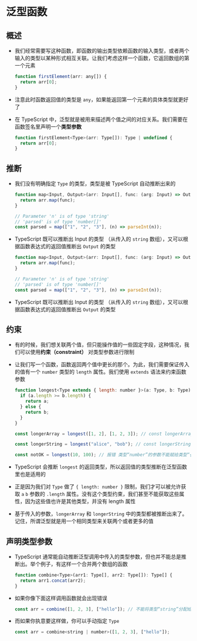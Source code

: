 # 泛型函数

## 概述

+ 我们经常需要写这种函数，即函数的输出类型依赖函数的输入类型，或者两个输入的类型以某种形式相互关联。让我们考虑这样一个函数，它返回数组的第一个元素

  ```js
  function firstElement(arr: any[]) {
    return arr[0];
  }
  ```

+ 注意此时函数返回值的类型是 `any`，如果能返回第一个元素的具体类型就更好了

+ 在 TypeScript 中，泛型就是被用来描述两个值之间的对应关系。我们需要在函数签名里声明一个**类型参数**

  ```js
  function firstElement<Type>(arr: Type[]): Type | undefined {
    return arr[0];
  }
  ```

## 推断

+ 我们没有明确指定 `Type` 的类型，类型是被 TypeScript 自动推断出来的

  ```js
  function map<Input, Output>(arr: Input[], func: (arg: Input) => Output): Output[] {
    return arr.map(func);
  }

  // Parameter 'n' is of type 'string'
  // 'parsed' is of type 'number[]'
  const parsed = map(["1", "2", "3"], (n) => parseInt(n));
  ```

+ TypeScript 既可以推断出 Input 的类型 （从传入的 `string` 数组），又可以根据函数表达式的返回值推断出 `Output` 的类型

  ```js
  function map<Input, Output>(arr: Input[], func: (arg: Input) => Output): Output[] {
    return arr.map(func);
  }

  // Parameter 'n' is of type 'string'
  // 'parsed' is of type 'number[]'
  const parsed = map(["1", "2", "3"], (n) => parseInt(n));
  ```

+ TypeScript 既可以推断出 Input 的类型 （从传入的 `string` 数组），又可以根据函数表达式的返回值推断出 `Output` 的类型

## 约束

+ 有的时候，我们想关联两个值，但只能操作值的一些固定字段，这种情况，我们可以使用**约束（constraint）** 对类型参数进行限制

+ 让我们写一个函数，函数返回两个值中更长的那个。为此，我们需要保证传入的值有一个 `number` 类型的 `length` 属性。我们使用 `extends` 语法来约束函数参数

  ```js
  function longest<Type extends { length: number }>(a: Type, b: Type) {
    if (a.length >= b.length) {
      return a;
    } else {
      return b;
    }
  }

  const longerArray = longest([1, 2], [1, 2, 3]); // const longerArray: number[]

  const longerString = longest("alice", "bob"); // const longerString: "alice" | "bob"

  const notOK = longest(10, 100); // 报错 类型“number”的参数不能赋给类型“{ length: number; }”的参数
  ```

+ TypeScript 会推断 `longest` 的返回类型，所以返回值的类型推断在泛型函数里也是适用的

+ 正是因为我们对 `Type` 做了 `{ length: number }` 限制，我们才可以被允许获取 `a` `b` 参数的 `.length` 属性。没有这个类型约束，我们甚至不能获取这些属性，因为这些值也许是其他类型，并没有 length 属性

+ 基于传入的参数，`longerArray` 和 `longerString` 中的类型都被推断出来了。记住，所谓泛型就是用一个相同类型来关联两个或者更多的值

## 声明类型参数

+ TypeScript 通常能自动推断泛型调用中传入的类型参数，但也并不能总是推断出。举个例子，有这样一个合并两个数组的函数

  ```js
  function combine<Type>(arr1: Type[], arr2: Type[]): Type[] {
    return arr1.concat(arr2);
  }
  ```

+ 如果你像下面这样调用函数就会出现错误

  ```js
  const arr = combine([1, 2, 3], ["hello"]); // 不能将类型“string”分配给类型“number”
  ```

+ 而如果你执意要这样做，你可以手动指定 `Type`

  ```js
  const arr = combine<string | number>([1, 2, 3], ["hello"]);
  ```

